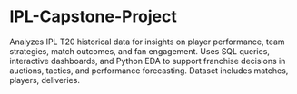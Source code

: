 # IPL-Capstone-Project
Analyzes IPL T20 historical data for insights on player performance, team strategies, match outcomes, and fan engagement. Uses SQL queries, interactive dashboards, and Python EDA to support franchise decisions in auctions, tactics, and performance forecasting. Dataset includes matches, players, deliveries.
